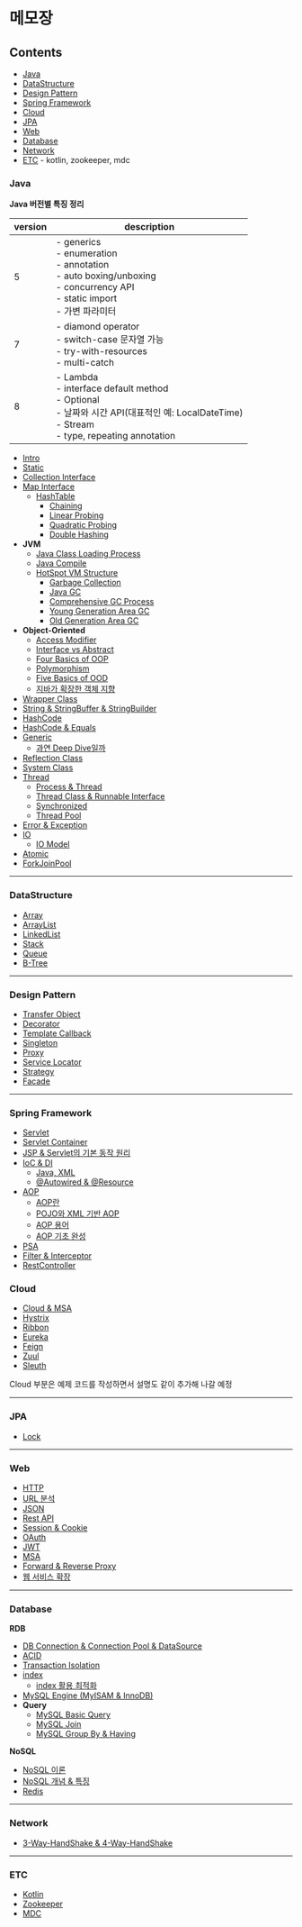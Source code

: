 # 메모장

## Contents
* [Java](#Java)
* [DataStructure](#DataStructure)
* [Design Pattern](#Design-Pattern)
* [Spring Framework](#Spring-Framework)
* [Cloud](#Cloud)
* [JPA](#JPA)
* [Web](#Web)
* [Database](#Database)
* [Network](#Network)
* [ETC](#ETC) - kotlin, zookeeper, mdc

### Java
**Java 버전별 특징 정리**

version | description
--------|---------
5 | - generics<br>- enumeration<br>- annotation<br>- auto boxing/unboxing<br>- concurrency API<br>- static import<br>- 가변 파라미터
7 | - diamond operator<br>- switch-case 문자열 가능<br>- try-with-resources<br>- multi-catch
8 | - Lambda<br>- interface default method<br>- Optional<br>- 날짜와 시간 API(대표적인 예: LocalDateTime)<br>- Stream<br>- type, repeating annotation
  
* [Intro](Java/Intro.md)
* [Static](Java/Static.md)
* [Collection Interface](Java/Collection%20Interface.md)
* [Map Interface](Java/Interface/Map/Map%20Interface.md)
    * [HashTable](Java/Interface/Map/HashTable/1.%20HashTable.md)
        * [Chaining](Java/Interface/Map/HashTable/2.%20Chaining.md)
        * [Linear Probing](Java/Interface/Map/HashTable/3.%20Open%20Addressing%20-%20Linear%20Probing.md)
        * [Quadratic Probing](Java/Interface/Map/HashTable/4.%20Open%20Addressing%20-%20Quadratic%20Probing.md)
        * [Double Hashing](Java/Interface/Map/HashTable/5.%20Open%20Addressing%20-%20Double%20Hashing.md)
* **JVM**
    * [Java Class Loading Process](Java/JVM/1.%20클래스%20로딩%20절차.md)
    * [Java Compile](Java/JVM/2.%20Java%20Compile.md)
    * [HotSpot VM Structure](Java/JVM/3.%20HotSpot%20VM의%20구조.md)
        * [Garbage Collection](Java/JVM/GC/1.%20Garbage%20Collection.md)
        * [Java GC](Java/JVM/GC/2.%20Java%20GC의%20종류.md)
        * [Comprehensive GC Process](Java/JVM/GC/3.%20포괄적인%20GC%20과정.md)
        * [Young Generation Area GC](Java/JVM/GC/4.%20Young%20Generation%20영역의%20GC.md)
        * [Old Generation Area GC](Java/JVM/GC/5.%20Old%20generation%20영역의%20GC.md)
* **Object-Oriented**
    * [Access Modifier](Java/ObjectOriented/1.%20Access%20Modifier.md)
    * [Interface vs Abstract](Java/ObjectOriented/2.%20Interface%20vs%20Abstract.md)
    * [Four Basics of OOP](Java/ObjectOriented/3.%20OOP의%204대%20특성.md)
    * [Polymorphism](Java/ObjectOriented/4.%20Polymorphism.md)
    * [Five Basics of OOD](Java/ObjectOriented/5.%20OOD%205원칙.md)
    * [지바가 확장한 객체 지향](Java/ObjectOriented/6.%20확장한%20객체%20지향.md)
* [Wrapper Class](Java/Wrapper%20Class.md)
* [String & StringBuffer & StringBuilder](Java/String/String%20&%20StringBuffer%20&%20StringBuilder.md)
* [HashCode](Java/Method%20hashCode.md)
* [HashCode & Equals](Java/Method%20hashCode%20&%20equals.md)
* [Generic](Java/Generic.md)
  * [과연 Deep Dive일까](https://github.com/Road-of-CODEr/we-hate-jvm/blob/master/Generic/README.md)
* [Reflection Class](Java/Reflection/Reflection%20Class.md)
* [System Class](Java/System%20Class.md)
* [Thread](Java/Thread)
    * [Process & Thread](Java/Thread/1.%20Process%20&%20Thread.md)
    * [Thread Class & Runnable Interface](Java/Thread/2.%20Thread%20Class%20&%20Runnable%20Interface.md)
    * [Synchronized](Java/Thread/3.%20Synchronized.md)
    * [Thread Pool](Java/Thread/4.%20ThreadPool.md)
* [Error & Exception](Java/Error%20&%20Exception.md)
* [IO](Java/IO/IO.md)
    * [IO Model](Java/IO/IO%20Model.md)
* [Atomic](Java/AtomicReference.md)
* [ForkJoinPool](Java/ForkJoinPool.md)

---

### DataStructure
* [Array](DataStructure/Array.md)
* [ArrayList](DataStructure/ArrayList.md)
* [LinkedList](DataStructure/LinkedList.md)
* [Stack](DataStructure/Stack.md)
* [Queue](DataStructure/Queue.md)
* [B-Tree](DataStructure/B-Tree.md)

---

### Design Pattern
* [Transfer Object](DesignPattern/Template%20Callback%20Pattern.md)
* [Decorator](DesignPattern/Decorator%20Pattern.md)
* [Template Callback](DesignPattern/Template%20Callback%20Pattern.md)
* [Singleton](DesignPattern/Singleton%20Pattern.md)
* [Proxy](DesignPattern/Proxy%20Pattern.md)
* [Service Locator](DesignPattern/Service%20Locator.md)
* [Strategy](DesignPattern/Strategy%20Pattern.md)
* [Facade](DesignPattern/Facade%20Pattern.md)

---

### Spring Framework
* [Servlet](Spring%20Framework/Servlet.md)
* [Servlet Container](Spring%20Framework/Servlet%20Container.md)
* [JSP & Servlet의 기본 동작 원리](Spring%20Framework/JSP%20&%20Serlvet의%20기본적인%20동작%20원리.md)
* [IoC & DI](Spring%20Framework/DI/IoC%20&%20DI.md)
    * [Java, XML](Spring%20Framework/DI/1.%20IoC%20&%20DI%20(Java,%20XML).md)
    * [@Autowired & @Resource](Spring%20Framework/DI/2.%20IoC%20&%20DI%20(@Autowired%20&%20@Resource).md)
* [AOP](Spring%20Framework/AOP)
    * [AOP란](Spring%20Framework/AOP/1.%20AOP.md)
    * [POJO와 XML 기반 AOP](Spring%20Framework/AOP/2.%20POJO와%20XML%20기반%20AOP.md)
    * [AOP 용어](Spring%20Framework/AOP/3.%20AOP%20용어.md)
    * [AOP 기초 완성](Spring%20Framework/AOP/4.%20AOP%20기초%20완성.md)
* [PSA](Spring%20Framework/PSA/PSA.md)
* [Filter & Interceptor](Spring%20Framework/Filter%20&%20Interceptor.md)
* [RestController](Spring%20Framework/RestController.md)

### Cloud
* [Cloud & MSA](SpringCloud/1.Cloud%20&%20MSA.md)
* [Hystrix](SpringCloud/2.Hystrix.md)
* [Ribbon](SpringCloud/3.Ribbon.md)
* [Eureka](SpringCloud/4.Eureka.md)
* [Feign](SpringCloud/5.Feign.md)
* [Zuul](SpringCloud/6.Zuul.md)
* [Sleuth](SpringCloud/sleuth/README.md)

Cloud 부분은 예제 코드를 작성하면서 설명도 같이 추가해 나갈 예정

---

### JPA
* [Lock](JPA/Lock.md)

---

### Web
* [HTTP](Web/HTTP.md)
* [URL 분석](Web/URL_분석.md)
* [JSON](Web/JSON.md)
* [Rest API](Web/REST%20API.md)
* [Session & Cookie](Web/Session%20&%20Cookie.md)
* [OAuth](Web/OAuth/1.%20OAuth.md)
* [JWT](Web/OAuth/2.%20JWT.md)
* [MSA](Web/MSA.md)
* [Forward & Reverse Proxy](Web/Forward%20&%20Reverse%20Proxy.md)
* [웹 서비스 확장](Web/웹%20서비스를%20확장하려면.md)

---

### Database
**RDB**
* [DB Connection & Connection Pool & DataSource](Database/DB%20Connection%20&%20Connection%20Pool%20&%20DataSource.md) 
* [ACID](Database/RDB/ACID.md)
* [Transaction Isolation](Database/RDB/Transaction%20Isolation.md)
* [index](Database/RDB/1.%20Index.md)
    * [index 활용 최적화](Database/RDB/2.%20Index%20활용%20최적화.md)
* [MySQL Engine (MyISAM & InnoDB)](Database/RDB/MySQL/MyISAM%20&%20InnoDB.md)
* **Query**
    * [MySQL Basic Query](Database/RDB/MySQL/1.%20Basic%20Query.md) 
    * [MySQL Join](Database/RDB/MySQL/2.%20JOIN.md)
    * [MySQL Group By & Having](Database/RDB/MySQL/3.%20GROUP%20BY%20&%20HAVING.md)
    
**NoSQL**
* [NoSQL 이론](Database/NoSQL/1.%20NoSQL%20이론.md)
* [NoSQL 개념 & 특징](Database/NoSQL/2.%20NoSQL%20개념과%20특징.md)
* [Redis](Database/NoSQL/간단한%20Redis%20설명.md)

---

### Network
* [3-Way-HandShake & 4-Way-HandShake](Network/3-Way-HandShake%20&%204-Way-HandShake.md)

---
### ETC
* [Kotlin](Kotlin/README.md)
* [Zookeeper](ETC/Zookeeper.md)
* [MDC](ETC/MDC.md)